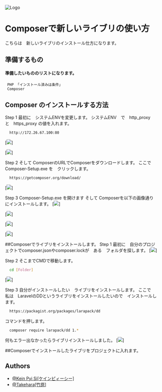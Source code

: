 
![Logo](https://scontent-nrt1-1.xx.fbcdn.net/v/t39.30808-6/336496830_895864821713758_6061715320632767707_n.jpg?_nc_cat=101&ccb=1-7&_nc_sid=5f2048&_nc_ohc=JlhHotflTAcAX9WbBk8&_nc_ht=scontent-nrt1-1.xx&oh=00_AfDabnqnZzo4xFgosH0rMkXfSBuleYN__YXwg7Jy9_smjA&oe=65F89E80)


# Composerで新しいライブリの使い方

こちらは　新しいライブリのインストール仕方になります。

## 準備するもの

#### 準備したいもののリストになります。 
```
 PHP 「インストール済みは条件」
 Composer
```
## Composer のインストールする方法
Step 1
最初に　システムENVを変更します。
システムENV　で　http_proxy　と　https_proxy の値を入れます。
```bash
  http://172.26.67.100:80
```

[![](https://github.com/keincon/READ_ME/blob/main/composer_images/ENV1.PNG)]

[![](https://github.com/keincon/READ_ME/blob/main/composer_images/ENV.PNG)]

Step 2
そして ComposerのURLでComposerをダウンロードします。
ここで　Composer-Setup.exe を　クリックします。
```bash
  https://getcomposer.org/download/
```
[![](https://github.com/keincon/READ_ME/blob/main/composer_images/Composer_WEB.PNG)]

Step 3
Composer-Setup.exe を開けます
そして Composerを以下の画像通りにインストールします。
[![](https://github.com/keincon/READ_ME/blob/main/composer_images/Composer_Install1.PNG)]

[![](https://github.com/keincon/READ_ME/blob/main/composer_images/Composer_Install2.PNG)]

[![](https://github.com/keincon/READ_ME/blob/main/composer_images/Composer_Install3.PNG)]

[![](https://github.com/keincon/READ_ME/blob/main/composer_images/Composer_Install4.PNG)]

##Composerでライブリをインストールします。
Step 1
最初に　自分のプロジェクトでcomposer.jsonやcomposer.lockが　ある　フォルダを探します。
[![](https://github.com/keincon/READ_ME/blob/main/composer_images/composer_dir.PNG)]

Step 2
そこまでCMDで移動します。
```bash
  cd [Folder]
```
[![](https://github.com/keincon/READ_ME/blob/main/composer_images/ComposerCMD.PNG)]


Step 3
自分がインストールしたい　ライブリをインストールします。
ここで　私は　LaravelのDDというライブリをインストールしたいので　インストールします。
```bash
  https://packagist.org/packages/larapack/dd
```

コマンドを押します。
```bash
  composer require larapack/dd 1.*
```
何もエラー出なかったらライブリインストールしました。
[![](https://github.com/keincon/READ_ME/blob/main/composer_images/Composer_cmd2.PNG)]


##Composerでインストールしたライブリをプロジェクトに入れます。




## Authors

- [@Kein Pyi Si[ケインピィーシー]](https://www.github.com/keincon)
- [@Takehara[竹原]](https://github.com/ascon-takehara-2021)

